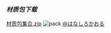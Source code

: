 ### _材质包下载_
[材质包集合.zip](https://github.com/user-attachments/files/18282000/default.zip)
![pack](https://github.com/user-attachments/assets/efe3f757-3bd9-47db-8171-21a04fd3bd37)
[@はなしろかおる](https://space.bilibili.com/296415515)

